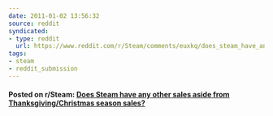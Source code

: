 ```yaml
---
date: 2011-01-02 13:56:32
source: reddit
syndicated:
- type: reddit
  url: https://www.reddit.com/r/Steam/comments/euxkq/does_steam_have_any_other_sales_aside_from/
tags:
- steam
- reddit_submission
---
```


#### Posted on r/Steam: [Does Steam have any other sales aside from Thanksgiving/Christmas season sales?](https://reddit.com/r/Steam/comments/euxkq/does_steam_have_any_other_sales_aside_from/)